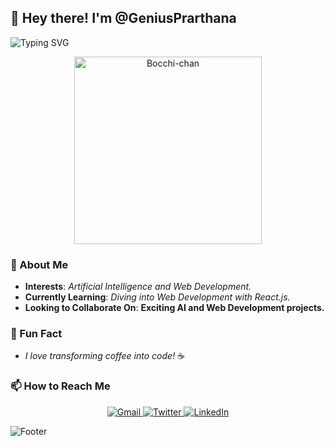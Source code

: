 ## 👋 Hey there! I'm @GeniusPrarthana

![Typing SVG](https://readme-typing-svg.demolab.com/?lines=Artificial+Intelligence+Enthusiast;Web+Developer;Learning+React.js+Now;Let's+Collaborate!)

<div align="center">
  <img src="https://github.com/GeniusPrarthana/GeniusPrarthana/blob/main/bocchi-chan.gif" alt="Bocchi-chan" width="300"/>
</div>

### 🚀 About Me
- **Interests**: *Artificial Intelligence and Web Development.*
- **Currently Learning**: _Diving into Web Development with React.js._
- **Looking to Collaborate On**: **Exciting AI and Web Development projects.**

### 💬 Fun Fact
- *I love transforming coffee into code!* ☕

### 📫 How to Reach Me

<div align="center">
  <a href="mailto:prarthanagade25@gmail.com">
    <img src="https://img.icons8.com/color/48/000000/gmail-new.png" alt="Gmail">
  </a>
  <a href="https://twitter.com/GadePrarthana">
    <img src="https://img.icons8.com/color/48/000000/twitter--v1.png" alt="Twitter">
  </a>
  <a href="https://www.linkedin.com/in/prarthana/">
    <img src="https://img.icons8.com/color/48/000000/linkedin.png" alt="LinkedIn">
  </a>
</div>

![Footer](https://capsule-render.vercel.app/api?type=waving&color=0:00BFFF,100:1E90FF&height=100&section=footer&text=Welcome!&fontAlign=80)
